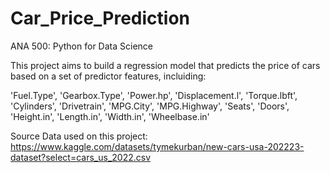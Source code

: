 # Car_Price_Prediction

ANA 500: Python for Data Science

This project aims to build a regression model that predicts the price of cars based on a set of predictor features, incluiding:

'Fuel.Type', 'Gearbox.Type', 'Power.hp', 'Displacement.l',
'Torque.lbft', 'Cylinders', 'Drivetrain', 'MPG.City', 'MPG.Highway',
'Seats', 'Doors', 'Height.in', 'Length.in', 'Width.in', 'Wheelbase.in'

Source Data used on this project: https://www.kaggle.com/datasets/tymekurban/new-cars-usa-202223-dataset?select=cars_us_2022.csv
